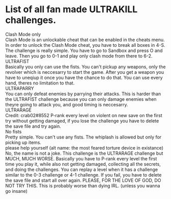 # List of all fan made ULTRAKILL challenges.
<summary>Clash Mode only</summary>
Clash Mode is an unlockable cheat that can be enabled in the cheats menu.
In order to unlock the Clash Mode cheat, you have to break all boxes in 4-S.
The challenge is really simple. You have to go to Sandbox and press O and leave.
Then you go to 0-1 and play only clash mode from there to 6-2.
<summary>ULTRAFIST</summary>
Basically you only can use the fists. You can't pickup any weapons, only the revolver which is
neccesarry to start the game. After you get a weapon you have to uneqiup it once you have the chance to do that.
You can use every hand, theres no limitation to that.
<summary>ULTRAPARRY</summary>
You can only defeat enemies by parrying their attacks. This is harder than the ULTRAFIST
challenge because you can only damage enemies when theyre going to attack you, and good timing
is neccesarry.
<summary>ULTRARAGE</summary>
Credit: crab02#8552
P-rank every level on violent on new save on the first try without getting damaged,
if you lose the challenge you have to delete the save file and try again.
<summary>No fists</summary>
Pretty simple. You can't use any fists.
The whiplash is allowed but only for picking up items.
<summary>please help yourself (alt name: the most feared torture device in existance)</summary>
No, the name is not a joke. This challenge is the ULTRARAGE challenge but MUCH, MUCH WORSE.
Basically you have to P-rank every level the first time you play it, while also not getting damaged,
collecting all the secrets, and doing the challenges. You can replay a level when it has a challenge similar
to the 0-3 challenge or 4-1 challenge. If you fail, you have to delete the save file and start all over again.
PLEASE, FOR THE LOVE OF GOD, DO NOT TRY THIS. This is probably worse than dying IRL. (unless you wanna go insane)

